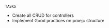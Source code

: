 

    TASKS       

-   Create all CRUD for controllers
-   Implement Good practices on proejc structure

